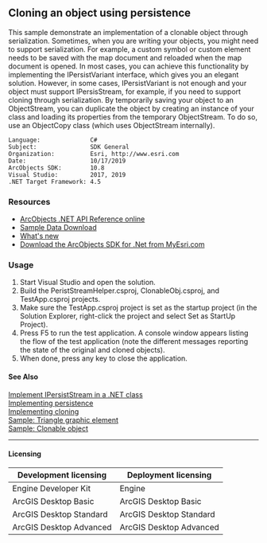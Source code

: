 ## Cloning an object using persistence

  <div xmlns="http://www.w3.org/1999/xhtml" xmlns:my="http://schemas.microsoft.com/office/infopath/2003/myXSD/2006-02-10T23:25:53">This sample demonstrate an implementation of a clonable object through serialization. Sometimes, when you are writing your objects, you might need to support serialization. For example, a custom symbol or custom element needs to be saved with the map document and reloaded when the map document is opened. In most cases, you can achieve this functionality by implementing the IPersistVariant interface, which gives you an elegant solution. However, in some cases, IPersistVariant is not enough and your object must support IPersisStream, for example, if you need to support cloning through serialization. By temporarily saving your object to an ObjectStream, you can duplicate the object by creating an instance of your class and loading its properties from the temporary ObjectStream. To do so, use an ObjectCopy class (which uses ObjectStream internally). </div>  


<!-- TODO: Fill this section below with metadata about this sample-->
```
Language:              C#
Subject:               SDK General
Organization:          Esri, http://www.esri.com
Date:                  10/17/2019
ArcObjects SDK:        10.8
Visual Studio:         2017, 2019
.NET Target Framework: 4.5
```

### Resources

* [ArcObjects .NET API Reference online](http://desktop.arcgis.com/en/arcobjects/latest/net/webframe.htm)  
* [Sample Data Download](../../releases)  
* [What's new](http://desktop.arcgis.com/en/arcobjects/latest/net/webframe.htm#91cabc68-2271-400a-8ff9-c7fb25108546.htm)  
* [Download the ArcObjects SDK for .Net from MyEsri.com](https://my.esri.com/)  

### Usage
1. Start Visual Studio and open the solution.  
1. Build the PeristStreamHelper.csproj, ClonableObj.csproj, and TestApp.csproj projects.  
1. Make sure the TestApp.csproj project is set as the startup project (in the Solution Explorer, right-click the project and select Set as StartUp Project).  
1. Press F5 to run the test application. A console window appears listing the flow of the test application (note the different messages reporting the state of the original and  cloned objects).  
1. When done, press any key to close the application.  







#### See Also  
[Implement IPersistStream in a .NET class](http://desktop.arcgis.com/search/?q=Implement%20IPersistStream%20in%20a%20.NET%20class&p=0&language=en&product=arcobjects-sdk-dotnet&version=&n=15&collection=help)  
[Implementing persistence](http://desktop.arcgis.com/search/?q=Implementing%20persistence&p=0&language=en&product=arcobjects-sdk-dotnet&version=&n=15&collection=help)  
[Implementing cloning](http://desktop.arcgis.com/search/?q=Implementing%20cloning&p=0&language=en&product=arcobjects-sdk-dotnet&version=&n=15&collection=help)  
[Sample: Triangle graphic element](../../../Net/GraphicsPipeline/TriangleElement)  
[Sample: Clonable object](../../../Net/SDK_General/ClonableObject)  


---------------------------------

#### Licensing  
| Development licensing | Deployment licensing | 
| ------------- | ------------- | 
| Engine Developer Kit | Engine |  
| ArcGIS Desktop Basic | ArcGIS Desktop Basic |  
| ArcGIS Desktop Standard | ArcGIS Desktop Standard |  
| ArcGIS Desktop Advanced | ArcGIS Desktop Advanced |  


